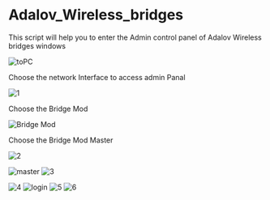 # Adalov_Wireless_bridges
This script will help you to enter the Admin control panel of Adalov Wireless bridges
windows 

![toPC](https://github.com/hamadfayyad/Adalov_Wireless_bridges/assets/45442142/a01e7cf7-095e-41a1-bc45-6c9696bf2dc6)

Choose the network Interface to access admin Panal 

![1](https://github.com/hamadfayyad/Adalov_Wireless_bridges/assets/45442142/ad3a8c2c-f7e0-4b4c-8c7c-81c158eab03b)

Choose the Bridge Mod 

![Bridge Mod](https://github.com/hamadfayyad/Adalov_Wireless_bridges/assets/45442142/62939dc5-a4f8-4e98-bafb-f7c89954dfae)

Choose the Bridge Mod Master 

![2](https://github.com/hamadfayyad/Adalov_Wireless_bridges/assets/45442142/edccd003-e552-49b1-ab1a-c433060a8159)

![master](https://github.com/hamadfayyad/Adalov_Wireless_bridges/assets/45442142/18255fb6-3bbd-45fc-876b-69f4fb124203)
![3](https://github.com/hamadfayyad/Adalov_Wireless_bridges/assets/45442142/fa3cd7bf-7e4d-4ab5-abe9-892ec8bf6853)

![4](https://github.com/hamadfayyad/Adalov_Wireless_bridges/assets/45442142/fe521abc-7766-4a72-9c97-91f3c5710ae7)
![login](https://github.com/hamadfayyad/Adalov_Wireless_bridges/assets/45442142/fd926b3e-a2ad-4009-8f9d-ace1201cd87c)
![5](https://github.com/hamadfayyad/Adalov_Wireless_bridges/assets/45442142/150194c8-9790-46fd-b35f-c557cbdc0f65)
![6](https://github.com/hamadfayyad/Adalov_Wireless_bridges/assets/45442142/d79d7e63-4c79-4644-aa40-57617847c342)
